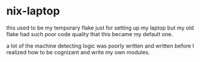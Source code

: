 # nix-laptop

this used to be my temporary flake just for setting up my laptop but my old flake had such poor code quality that this became my default one.

a lot of the machine detecting logic was poorly written and written before I realized how to be cognizant and write my own modules.
